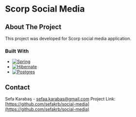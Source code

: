 <h1>Scorp Social Media</h1>

## About The Project

  This project was developed for Scorp social media application.

### Built With

* [![Spring][Spring]][Spring-url]
* [![Hibernate][Hibernate]][Hibernate-url]
* [![Postgres][Postgres]][Postgres-url]
  
## Contact
Sefa Karabaş - sefaa.karabas@gmail.com
Project Link: [https://github.com/sefakrb/social-media](https://github.com/sefakrb/social-media)


<!-- MARKDOWN LINKS & IMAGES -->
<!-- https://www.markdownguide.org/basic-syntax/#reference-style-links -->
[Spring]: https://img.shields.io/badge/Spring-6DB33F?style=for-the-badge&logo=spring&logoColor=white
[Spring-url]: https://spring.io/
[Postgres]: https://img.shields.io/badge/postgres-%23316192.svg?style=for-the-badge&logo=postgresql&logoColor=white
[Postgres-url]: https://www.postgresql.org/
[Hibernate]: https://img.shields.io/badge/Hibernate-59666C?style=for-the-badge&logo=Hibernate&logoColor=whitee
[Hibernate-url]: https://hibernate.org/
